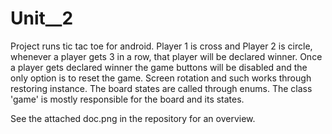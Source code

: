 # Unit__2
Project runs tic tac toe for android. Player 1 is cross and Player 2 is circle, whenever a player gets 3 in a row, that player will be declared winner.
Once a player gets declared winner the game buttons will be disabled and the only option is to reset the game. 
Screen rotation and such works through restoring instance. The board states are called through enums. The class 'game' is mostly responsible for the board and its states. 

See the attached doc.png in the repository for an overview. 
